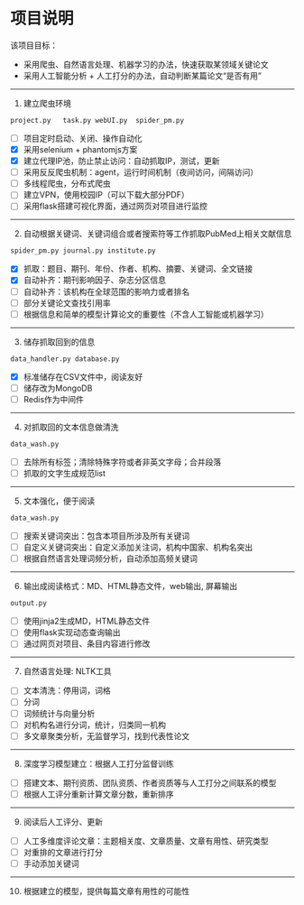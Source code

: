 #  项目说明

该项目目标：
- 采用爬虫、自然语言处理、机器学习的办法，快速获取某领域关键论文
- 采用人工智能分析 + 人工打分的办法，自动判断某篇论文“是否有用”
------
1. 建立爬虫环境

`project.py   task.py webUI.py  spider_pm.py`

  * [ ] 项目定时启动、关闭、操作自动化
  * [x] 采用selenium + phantomjs方案
  * [x] 建立代理IP池，防止禁止访问：自动抓取IP，测试，更新
  * [ ] 采用反反爬虫机制：agent，运行时间机制（夜间访问，间隔访问）
  * [ ] 多线程爬虫，分布式爬虫
  * [ ] 建立VPN，使用校园IP（可以下载大部分PDF）
  * [ ] 采用flask搭建可视化界面，通过网页对项目进行监控
-----
2. 自动根据关键词、关键词组合或者搜索符等工作抓取PubMed上相关文献信息

`spider_pm.py journal.py institute.py`

  * [x] 抓取：题目、期刊、年份、作者、机构、摘要、关键词、全文链接
  * [x] 自动补齐：期刊影响因子、杂志分区信息
  * [ ] 自动补齐：该机构在全球范围的影响力或者排名
  * [ ] 部分关键论文查找引用率
  * [ ] 根据信息和简单的模型计算论文的重要性（不含人工智能或机器学习）
-----
3. 储存抓取回到的信息

`data_handler.py database.py`

  * [x] 标准储存在CSV文件中，阅读友好
  * [ ] 储存改为MongoDB
  * [ ] Redis作为中间件
-----
4. 对抓取回的文本信息做清洗

`data_wash.py`

  * [ ] 去除所有标签；清除特殊字符或者非英文字母；合并段落
  * [ ] 抓取的文字生成规范list
-----
5. 文本强化，便于阅读

`data_wash.py`

  * [ ] 搜索关键词突出：包含本项目所涉及所有关键词
  * [ ] 自定义关键词突出：自定义添加关注词，机构中国家、机构名突出
  * [ ] 根据自然语言处理词频分析，自动添加高频关键词
-----
6. 输出成阅读格式：MD、HTML静态文件，web输出, 屏幕输出

`output.py`

  * [ ] 使用jinja2生成MD，HTML静态文件
  * [ ] 使用flask实现动态查询输出
  * [ ] 通过网页对项目、条目内容进行修改
-----
7. 自然语言处理: NLTK工具
  * [ ] 文本清洗：停用词，词格
  * [ ] 分词
  * [ ] 词频统计与向量分析
  * [ ] 对机构名进行分词，统计，归类同一机构
  * [ ] 多文章聚类分析，无监督学习，找到代表性论文
-----
8. 深度学习模型建立：根据人工打分监督训练
  * [ ] 搭建文本、期刊资质、团队资质、作者资质等与人工打分之间联系的模型
  * [ ] 根据人工评分重新计算文章分数，重新排序
-----
9. 阅读后人工评分、更新
  * [ ] 人工多维度评论文章：主题相关度、文章质量、文章有用性、研究类型
  * [ ] 对重排的文章进行打分
  * [ ] 手动添加关键词
-----  
10. 根据建立的模型，提供每篇文章有用性的可能性
